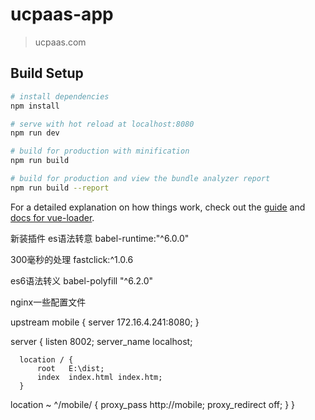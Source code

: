 # ucpaas-app

> ucpaas.com

## Build Setup

``` bash
# install dependencies
npm install

# serve with hot reload at localhost:8080
npm run dev

# build for production with minification
npm run build

# build for production and view the bundle analyzer report
npm run build --report
```

For a detailed explanation on how things work, check out the [guide](http://vuejs-templates.github.io/webpack/) and [docs for vue-loader](http://vuejs.github.io/vue-loader).

新装插件
es语法转意
babel-runtime:"^6.0.0"

300毫秒的处理
fastclick:^1.0.6

es6语法转义
babel-polyfill "^6.2.0"

nginx一些配置文件


upstream mobile {
	    server 172.16.4.241:8080;
}

server {
      listen       8002;
      server_name       localhost;

      location / {
          root   E:\dist;
          index  index.html index.htm;
      }
  location ~ ^/mobile/ {
    proxy_pass http://mobile;
    proxy_redirect off;
      }
}
